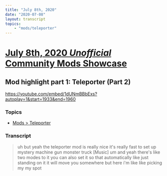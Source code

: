 ```yaml
---
title: "July 8th, 2020"
date: "2020-07-08"
layout: transcript
topics: 
    - "mods/teleporter"
---
```

# [July 8th, 2020 *Unofficial* Community Mods Showcase](../2020-07-08.md)
## Mod highlight part 1: Teleporter (Part 2)
https://youtube.com/embed/1dUNmBBbExs?autoplay=1&start=1933&end=1960
### Topics
* [Mods > Teleporter](../topics/mods/teleporter.md)

### Transcript

> uh but yeah the teleporter mod is really
> nice it's really fast to set up
> mystery machine gun monster truck
> [Music]
> um and yeah there's like two modes to it
> you can also set it so that
> automatically like just
> standing on it it will move you
> somewhere but here i'm like
> like picking my my spot
